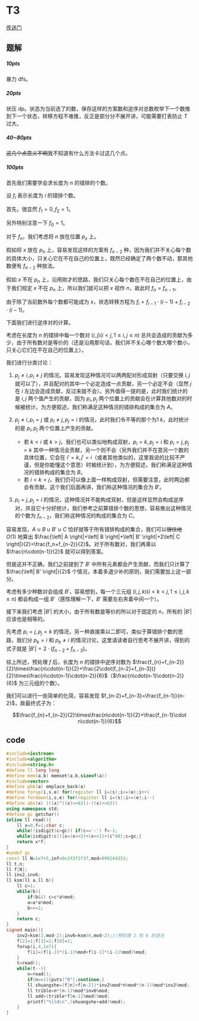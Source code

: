 # T3
[传送门](https://local.cwoi.com.cn:8443/contest/C0217/problem/C)


## 题解
##### 10pts

暴力 dfs。

##### 20pts

状压 dp。状态为当前选了的数，保存这样的方案数和逆序对总数枚举下一个数推到下一个状态，转移方程不难推，反正是部分分不展开讲，可能需要打表防止 $T$ 过大。

##### 40~80pts

~~这几个点意义不明~~我不知道有什么方法卡过这几个点。

##### 100pts

首先我们需要学会求长度为 $n$ 的错排的个数。

设 $f_i$ 表示长度为 $i$ 的错排个数。

首先，很显然 $f_1=0,f_2=1$。

另外特别注意一下 $f_0=1$。

对于 $f_n$，我们考虑将 $n$ 放在位置 $p_x$ 上。

假如将 $x$ 放在 $p_n$ 上，容易发现这样的方案有 $f_{n-2}$ 种，因为我们并不关心每个数的具体大小，只关心它在不在自己的位置上，既然已经确定了两个数不动，那其他数便有 $f_{n-2}$ 种放法。

假如 $x$ 不在 $p_n$ 上，沿用刚才的思路，我们只关心每个数在不在自己的位置上，由于我们规定 $x$ 不在 $p_n$ 上，所以我们就可以把 $x$ 视作 $n$，故此时 $f_n=f_{n-1}$。

由于除了当前数外每个数都可能成为 $x$，状态转移方程为 $f_i=f_{i-1}\cdot(i-1)+f_{i-2}\cdot(i-1)$。

下面我们进行逆序对的计算。

考虑在长度为 $n$ 的错排中每一个数对 $(i,j)(i<j,1 \le i,j \le n)$ 总共会造成的贡献为多少，由于所有数对是等价的（还是沿用那句话，我们并不关心哪个数大哪个数小，只关心它们在不在自己的位置上）。

我们进行分类讨论：
1. $p_j\ne i,p_i \ne j$ 的情况。容易发现这种情况可以两两配对形成双射（只要交换 $i,j$ 就可以了），并且配对的其中一个必定造成一点贡献，另一个必定不会（显然 $j$ 在 $i$ 左边会造成贡献，反过来就不会）。另外值得一提的是，此时我们统计的是 $i,j$ 两个值产生的贡献，因为 $p_i,p_j$ 两个位置上的贡献会在计算其他数对的时候被统计。为方便叙述，我们称满足这种情况的错排构成的集合为 $A$。

1. $p_j \ne i,p_i = j$ 或 $p_i \ne j,p_j = i$ 的情况，此时我们令不等的那个为1 $k$，此时统计的是 $p_i,p_j$ 两个位置上产生的贡献。
	- 若 $k<i$ 或 $k>j$，我们也可以类似地构成双射，$p_i=k,p_j=i$ 和 $p_i=j,p_j=k$ 其中一种情况会贡献，另一个则不会（另外我们并不在意另一个数的具体位置，它会在 $i'=k,j'=i$（或者其他类似的，这里我说的比较不严谨，但是你能懂这个意思）时被统计到），为方便叙述，我们称满足这种情况的错排构成的集合为 $B$。
   - 若 $i < k < j$，我们仍可以像上面一样构成双射，但需要注意，此时两边都会有贡献，这个我们后面再讲，我们称这种情况的集合为 $B'$。
1. $p_i=j,p_j=i$ 的情况，这种情况并不能构成双射，但是这样显然会构成逆序对，并且它十分好统计，我们参考之前算错排个数的思想，容易推出这种情况的个数为 $f_{n-2}$，我们称这种情况的构成的集合为 $C$。

容易发现，$A \cup B \cup B' \cup C$ 恰好就等于所有错排构成的集合，我们可以~~很快地~~ $O(1)$ 地算出 $\frac{\left| A \right|+\left| B \right|+\left| B' \right|+2\left| C \right|}{2}=\frac{f_n+f_{n-2}}{2}$。对于所有数对，我们再乘以 $\frac{n\cdot(n-1)}{2}$ 就可以得到答案。

但是这并不正确，我们之前提到了 $B'$ 中所有元素都会产生贡献，而我们只计算了 $\frac{\left| B' \right|}{2}$ 个情况，本着多退少补的原则，我们需要加上这一部分。

考虑有多少种数对会组成 $B'$，容易想到，每一个三元组 $(i,j,k)(i < k < j ,1 \le i,j,k \le n)$ 都会构成一组 $B'$（感性理解一下，$B'$ 需要左右夹着中间一个）。

接下来我们考虑 $\left| B' \right|$ 的大小，由于所有数是等价的所以对于固定的 $n$，所有的 $\left| B' \right|$ 应该也是相等的。

先考虑 $p_i=j,p_j=k$ 的情况，另一种直接乘以二即可，类似于算错排个数的思路，我们分 $p_k=i$ 和 $p_k \ne i$ 的情况讨论，这里请读者自行思考不展开讲，得到的式子就是 $\left| B' \right| = 2 \cdot(f_{n-2}+f_{n-3})$。

综上所述，预处理 $f$ 后，长度为 $n$ 的错排中逆序对数为 $\frac{f_{n}+f_{n-2}}{2}\times\frac{n\cdot(n-1)}{2}+\frac{2\cdot(f_{n-2}+f_{n-3})}{2}\times\frac{n\cdot(n-1)\cdot(n-2)}{6}$（$\frac{n\cdot(n-1)\cdot(n-2)}{6}$ 为三元组的个数）。

我们可以进行一些简单的化简，容易发现 $f_{n-2}+f_{n-3}=\frac{f_{n-1}}{n-2}$，故最终式子为：

$$\frac{f_{n}+f_{n-2}}{2}\times\frac{n\cdot(n-1)}{2}+\frac{f_{n-1}\cdot n\cdot(n-1)}{6}$$

## code
```cpp
#include<iostream>
#include<algorithm>
#include<string.h>
#define ll long long
#define mem(a,b) memset(a,b,sizeof(a))
#include<vector>
#define pbk(a) emplace_back(a)
#define forup(i,s,e) for(register ll i=(s);i<=(e);i++)
#define fordown(i,s,e) for(register ll i=(s);i>=(e);i--)
#define abs(x) (((x)^((x)>>63))-((x)>>63))
using namespace std;
#define gc getchar()
inline ll read(){
    ll x=0,f=1;char c;
    while(!isdigit(c=gc)) if(c=='-') f=-1;
    while(isdigit(c)){x=(x<<3)+(x<<1)+(c^48);c=gc;}
    return x*f;
}
#undef gc
const ll N=1e7+5,inf=0x3f3f3f3f,mod=998244353;
ll t,n;
ll f[N];
ll inv2,inv6;
ll ksm(ll a,ll b){
	ll c=1;
	while(b){
		if(b&1) c=c*a%mod;
		a=a*a%mod;
		b>>=1;
	}
	return c;
}
signed main(){
	inv2=ksm(2,mod-2);inv6=ksm(6,mod-2);//预处理 2 和 6 的逆元
	f[2]=1;f[3]=2;f[0]=1;
	forup(i,4,1e7){
		f[i]=(f[i-2]*(i-1)%mod+f[i-1]*(i-1)%mod)%mod;
	}
	t=read();
	while(t--){
		n=read();
		if(n==1){puts("0");continue;}
		ll shuangshe=(f[n]+f[n-2])*inv2%mod*n%mod*(n-1)%mod*inv2%mod;
		ll trible=n*(n-1)%mod*inv6%mod;
		ll add=(trible*f[n-1]%mod)%mod;
		printf("%lld\n",(shuangshe+add)%mod);
	}
}


```
